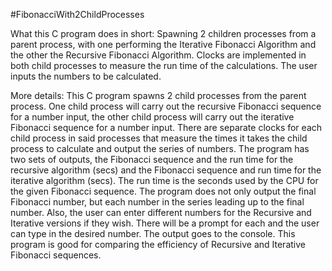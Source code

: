 #FibonacciWith2ChildProcesses

What this C program does in short: Spawning 2 children processes from a parent process, with one performing the Iterative Fibonacci Algorithm and the other the Recursive Fibonacci Algorithm. Clocks are implemented in both child processes to measure the run time of the calculations. The user inputs the numbers to be calculated.

More details: This C program spawns 2 child processes from the parent process. One child process will carry out the recursive Fibonacci sequence for a number input, the other child process will carry out the iterative Fibonacci sequence for a number input. There are separate clocks for each child process in said processes that measure the times it takes the child process to calculate and output the series of numbers. The program has two sets of outputs, the Fibonacci sequence and the run time for the recursive algorithm (secs) and the Fibonacci sequence and run time for the iterative algorithm (secs). The run time is the seconds used by the CPU for the given Fibonacci sequence. The program does not only output the final Fibonacci number, but each number in the series leading up to the final number. Also, the user can enter different numbers for the Recursive and Iterative versions if they wish. There will be a prompt for each and the user can type in the desired number. The output goes to the console. This program is good for comparing the efficiency of Recursive and Iterative Fibonacci sequences.
